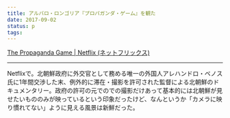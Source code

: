 ```yaml
---
title: アルバロ・ロンゴリア『プロパガンダ・ゲーム』を観た
date: 2017-09-02
status: p
tags:
---
```


[The Propaganda Game | Netflix (ネットフリックス)](https://www.netflix.com/title/80085020)

---

Netflixで。北朝鮮政府に外交官として務める唯一の外国人アレハンドロ・ベノス氏に1年間交渉した末、例外的に滞在・撮影を許可された監督による北朝鮮のドキュメンタリー。政府の許可の元でのでの撮影だけあって基本的には北朝鮮が見せたいもののみが映っているという印象だったけど、なんというか「カメラに映り慣れてない」ように見える風景は新鮮だった。

